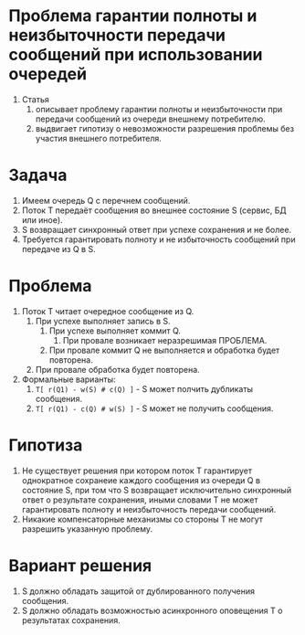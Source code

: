# Проблема гарантии полноты и неизбыточности передачи сообщений при использовании очередей

1. Статья 
    1. описывает проблему гарантии полноты и неизбыточности при передачи сообщений из очереди внешнему потребителю.
    0. выдвигает гипотизу о невозможности разрешения проблемы без участия внешнего потребителя.



# Задача

1. Имеем очередь Q с перечнем сообщений.
0. Поток T передаёт сообщения во внешнее состояние S (сервис, БД или иное).
0. S возвращает синхронный ответ при успехе сохранения и не более.
0. Требуется гарантировать полноту и не избыточность сообщений при передаче из Q в S.



# Проблема

1. Поток Т читает очередное сообщение из Q.
    1. При успехе выполняет запись в S.
        1. При успехе выполняет коммит Q.
            1. При провале возникает неразрешимая ПРОБЛЕМА.
        0. При провале коммит Q не выполняется и обработка будет повторена.
    0. При провале обработка будет повторена.
0. Формальные варианты:
    1. ```T[ r(Q1) - w(S) # c(Q) ]``` - S может полчить дубликаты сообщения.
    0. ```T[ r(Q1) - c(Q) # w(S) ]``` - S может не получить сообщения.



# Гипотиза

1. Не существует решения при котором поток Т гарантирует однократное сохранеие каждого сообщения 
из очереди Q в состояние S, при том что S возвращает исключительно синхронный ответ о результате 
сохранения, иными словами T не может гарантировать полноту и неизбыточность передачи сообщений.
2. Никакие компенсаторные механизмы со стороны Т не могут разрешить указанную проблему.


# Вариант решения

1. S должно обладать защитой от дублированного получения сообщения.
0. S должно обладать возможностью асинхронного оповещения T о результатах сохранения.
